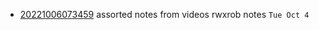 - [20221006073459](/zet/20221006073459/README.md) assorted notes from videos rwxrob notes `Tue Oct 4`
